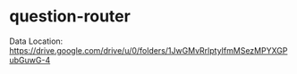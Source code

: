 # question-router

Data Location: https://drive.google.com/drive/u/0/folders/1JwGMvRrlptyIfmMSezMPYXGPubGuwG-4
